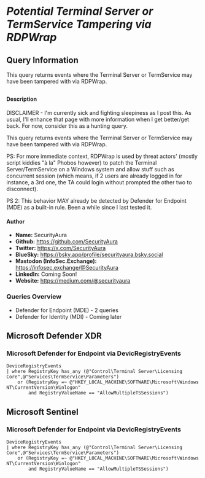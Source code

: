 # *Potential Terminal Server or TermService Tampering via RDPWrap*

## Query Information

This query returns events where the Terminal Server or TermService may have been tampered with via RDPWrap.

##

#### Description

DISCLAIMER - I'm currently sick and fighting sleepiness as I post this. As usual, I'll enhance that page with more information when I get better/get back. For now, consider this as a hunting query.

This query returns events where the Terminal Server or TermService may have been tampered with via RDPWrap.

PS: For more immediate context, RDPWrap is used by threat actors' (mostly script kiddies "à la" Phobos however) to patch the Terminal Server/TermService on a Windows system and allow stuff such as concurrent session (which means, if 2 users are already logged in for instance, a 3rd one, the TA could login without prompted the other two to disconnect).

PS 2: This behavior MAY already be detected by Defender for Endpoint (MDE) as a built-in rule. Been a while since I last tested it.

#### Author <Optional>
- **Name:** SecurityAura
- **Github:** https://github.com/SecurityAura
- **Twitter:** https://x.com/SecurityAura
- **BlueSky:** https://bsky.app/profile/securityaura.bsky.social
- **Mastodon (InfoSec.Exchange):** https://infosec.exchange/@SecurityAura
- **LinkedIn:** Coming Soon!
- **Website:** https://medium.com/@securityaura

### Queries Overview ###

- Defender for Endpoint (MDE) - 2 queries
- Defender for Identity (MDI) - Coming later

## Microsoft Defender XDR ##
### Microsoft Defender for Endpoint via DevicRegistryEvents ###
```KQL
DeviceRegistryEvents
| where RegistryKey has_any (@"Control\Terminal Server\Licensing Core",@"Services\TermService\Parameters")
    or (RegistryKey =~ @"HKEY_LOCAL_MACHINE\SOFTWARE\Microsoft\Windows NT\CurrentVersion\Winlogon"
        and RegistryValueName == "AllowMultipleTSSessions")
```
## Microsoft Sentinel ##
### Microsoft Defender for Endpoint via DevicRegistryEvents ###
```KQL
DeviceRegistryEvents
| where RegistryKey has_any (@"Control\Terminal Server\Licensing Core",@"Services\TermService\Parameters")
    or (RegistryKey =~ @"HKEY_LOCAL_MACHINE\SOFTWARE\Microsoft\Windows NT\CurrentVersion\Winlogon"
        and RegistryValueName == "AllowMultipleTSSessions")
```
